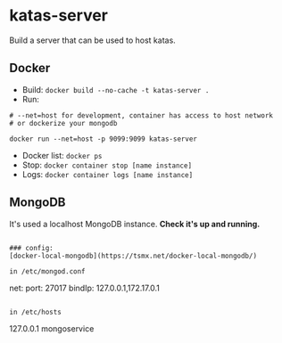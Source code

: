 # katas-server

Build a server that can be used to host katas.

## Docker

* Build: `docker build --no-cache -t katas-server .`
* Run:
```
# --net=host for development, container has access to host network
# or dockerize your mongodb

docker run --net=host -p 9099:9099 katas-server
```
* Docker list: `docker ps`
* Stop: `docker container stop [name instance] `
* Logs: `docker container logs [name instance]`

## MongoDB
It's used a localhost MongoDB instance. **Check it's up and running.**

```

### config:
[docker-local-mongodb](https://tsmx.net/docker-local-mongodb/)

in /etc/mongod.conf

```
net:
  port: 27017
  bindIp: 127.0.0.1,172.17.0.1
```

in /etc/hosts
```
127.0.0.1	mongoservice
```